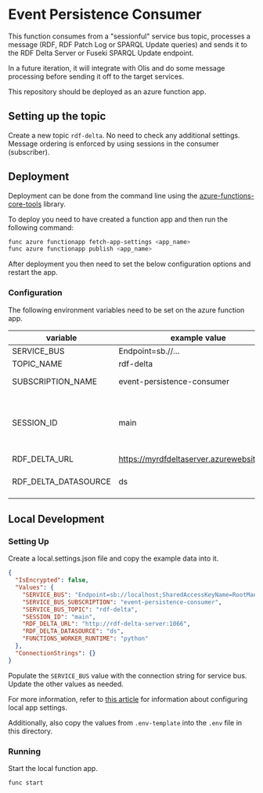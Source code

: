 # Event Persistence Consumer

This function consumes from a "sessionful" service bus topic, processes a message
(RDF, RDF Patch Log or SPARQL Update queries) and sends it to the RDF Delta Server or Fuseki SPARQL Update endpoint.

In a future iteration, it will integrate with Olis and do some message processing before sending it off to the target services.

This repository should be deployed as an azure function app.

## Setting up the topic

Create a new topic `rdf-delta`. No need to check any additional settings. Message ordering is enforced by using sessions in the consumer (subscriber).

## Deployment

Deployment can be done from the command line using the
[azure-functions-core-tools](https://github.com/Azure/azure-functions-core-tools) library.

To deploy you need to have created a function app and then run the following command:

```bash
func azure functionapp fetch-app-settings <app_name>
func azure functionapp publish <app_name>
```

After deployment you then need to set the below configuration options and restart the
app.

### Configuration

The following environment variables need to be set on the azure function app.

| variable             | example value                              | description                                                                                                                   |
| -------------------- | ------------------------------------------ | ----------------------------------------------------------------------------------------------------------------------------- |
| SERVICE_BUS          | Endpoint=sb.//...                          | service bus connection string                                                                                                 |
| TOPIC_NAME           | rdf-delta                                  | name of service bus topic                                                                                                     |
| SUBSCRIPTION_NAME    | event-persistence-consumer                 | name of service bus subscription                                                                                              |
| SESSION_ID           | main                                       | service bus session identifier. needs to be the same value as set <br> in the `SHUI_SERVICE_BUS__SESSION_ID` variable in #137 |
| RDF_DELTA_URL        | https://myrdfdeltaserver.azurewebsites.net | url for rdf delta server                                                                                                      |
| RDF_DELTA_DATASOURCE | ds                                         | datasource name to submit patch logs to in rdf delta server                                                                   |

## Local Development

### Setting Up

Create a local.settings.json file and copy the example data into it.

```json
{
  "IsEncrypted": false,
  "Values": {
    "SERVICE_BUS": "Endpoint=sb://localhost;SharedAccessKeyName=RootManageSharedAccessKey;SharedAccessKey=SAS_KEY_VALUE;UseDevelopmentEmulator=true;",
    "SERVICE_BUS_SUBSCRIPTION": "event-persistence-consumer",
    "SERVICE_BUS_TOPIC": "rdf-delta",
    "SESSION_ID": "main",
    "RDF_DELTA_URL": "http://rdf-delta-server:1066",
    "RDF_DELTA_DATASOURCE": "ds",
    "FUNCTIONS_WORKER_RUNTIME": "python"
  },
  "ConnectionStrings": {}
}
```

Populate the `SERVICE_BUS` value with the connection string for service bus. Update the other values as needed.

For more information, refer to [this article](https://learn.microsoft.com/en-us/azure/azure-functions/functions-run-local?tabs=linux%2Cisolated-process%2Cnode-v4%2Cpython-v2%2Chttp-trigger%2Ccontainer-apps&pivots=programming-language-python#local-settings)
for information about configuring local app settings.

Additionally, also copy the values from `.env-template` into the `.env` file in this directory.

### Running

Start the local function app.

```bash
func start
```

